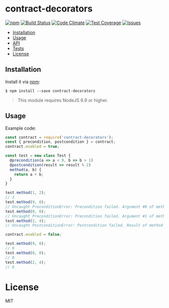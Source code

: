 # contract-decorators

[![npm](https://img.shields.io/npm/v/contract-decorators.svg)](https://www.npmjs.com/package/contract-decorators)
[![Build Status](https://img.shields.io/travis/vladen/contract-decorators/master.svg)](https://travis-ci.org/vladen/contract-decorators)
[![Code Climate](https://img.shields.io/codeclimate/github/vladen/contract-decorators.svg)](https://codeclimate.com/github/vladen/contract-decorators)
[![Test Coverage](https://img.shields.io/codeclimate/coverage/github/vladen/contract-decorators.svg)](https://codeclimate.com/github/vladen/contract-decorators/coverage)
[![Issues](https://img.shields.io/codeclimate/issues/github/vladen/contract-decorators.svg)](https://codeclimate.com/github/vladen/contract-decorators/issues)

* [Installation](#installation)
* [Usage](#usage)
* [API](https://github.com/vladen/contract-decorators/blob/master/API.md)
* [Tests](https://github.com/vladen/contract-decorators/blob/master/SPEC.md)
* [License](#license)

## Installation

Install it via [npm](https://npmjs.com):

```
$ npm install --save contract-decorators
```

> This module requires NodeJS 6.9 or higher.

## Usage

Example code:

```js
const contract = require('contract-decorators');
const { precondition, postcondition } = contract;
contract.enabled = true;

const test = new class Test {
  @precondition(a => a < 9, b => b > 1)
  @postcondition(result => result % 2)
  method(a, b) {
    return a + b;
  }
}

test.method(1, 2);
// 3
test.method(9, 0);
// Uncaught PreconditionError: Precondition failed. Argument #0 of method "method" must satisfy predicate "a => a < 9" but it does not: 9.
test.method(0, 0);
// Uncaught PreconditionError: Precondition failed. Argument #1 of method "method" must satisfy predicate "b => b > 1" but it does not: 0.
test.method(2, 4);
// Uncaught PostconditionError: Postcondition failed. Result of method "method" must satisfy predicate "result => result % 2" but it does not: 6.

contract.enabled = false;

test.method(9, 0);
// 9
test.method(0, 0);
// 0
test.method(2, 4);
// 6
```

# License

MIT
